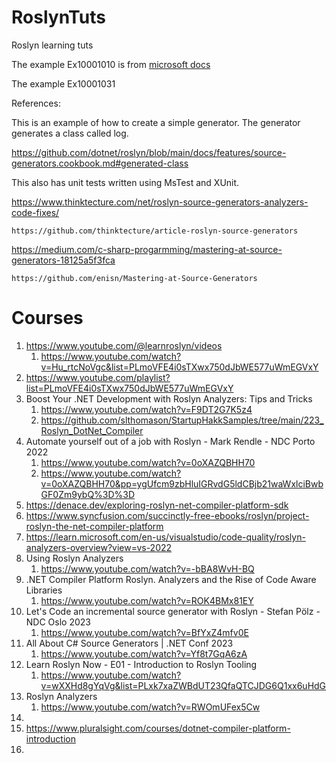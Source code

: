 # RoslynTuts
Roslyn learning tuts



The example Ex10001010 is from [microsoft docs](https://docs.microsoft.com/en-us/dotnet/csharp/roslyn-sdk/tutorials/how-to-write-csharp-analyzer-code-fix)

The example Ex10001031 

References:

This is an example of how to create a simple generator.
The generator generates a class called log.

https://github.com/dotnet/roslyn/blob/main/docs/features/source-generators.cookbook.md#generated-class

This also has unit tests written using MsTest and XUnit.

https://www.thinktecture.com/net/roslyn-source-generators-analyzers-code-fixes/

    https://github.com/thinktecture/article-roslyn-source-generators

https://medium.com/c-sharp-progarmming/mastering-at-source-generators-18125a5f3fca

    https://github.com/enisn/Mastering-at-Source-Generators


# Courses
1. https://www.youtube.com/@learnroslyn/videos
   1. https://www.youtube.com/watch?v=Hu_rtcNoVgc&list=PLmoVFE4i0sTXwx750dJbWE577uWmEGVxY
2. https://www.youtube.com/playlist?list=PLmoVFE4i0sTXwx750dJbWE577uWmEGVxY
3. Boost Your .NET Development with Roslyn Analyzers: Tips and Tricks
   1. https://www.youtube.com/watch?v=F9DT2G7K5z4
   2. https://github.com/slthomason/StartupHakkSamples/tree/main/223_Roslyn_DotNet_Compiler
4. Automate yourself out of a job with Roslyn - Mark Rendle - NDC Porto 2022
   1. https://www.youtube.com/watch?v=0oXAZQBHH70
   2. https://www.youtube.com/watch?v=0oXAZQBHH70&pp=ygUfcm9zbHluIGRvdG5ldCBjb21waWxlciBwbGF0Zm9ybQ%3D%3D
5. https://denace.dev/exploring-roslyn-net-compiler-platform-sdk
6.  https://www.syncfusion.com/succinctly-free-ebooks/roslyn/project-roslyn-the-net-compiler-platform
7.  https://learn.microsoft.com/en-us/visualstudio/code-quality/roslyn-analyzers-overview?view=vs-2022
8.  Using Roslyn Analyzers
    1.  https://www.youtube.com/watch?v=-bBA8WvH-BQ
9.  .NET Compiler Platform Roslyn. Analyzers and the Rise of Code Aware Libraries
    1.  https://www.youtube.com/watch?v=ROK4BMx81EY
10. Let's Code an incremental source generator with Roslyn - Stefan Pölz - NDC Oslo 2023
    1.  https://www.youtube.com/watch?v=BfYxZ4mfv0E
11. All About C# Source Generators | .NET Conf 2023
    1.  https://www.youtube.com/watch?v=Yf8t7GqA6zA
12. Learn Roslyn Now - E01 - Introduction to Roslyn Tooling
    1.  https://www.youtube.com/watch?v=wXXHd8gYqVg&list=PLxk7xaZWBdUT23QfaQTCJDG6Q1xx6uHdG
13. Roslyn Analyzers
    1.  https://www.youtube.com/watch?v=RWOmUFex5Cw
14. 
15. https://www.pluralsight.com/courses/dotnet-compiler-platform-introduction
16. 


